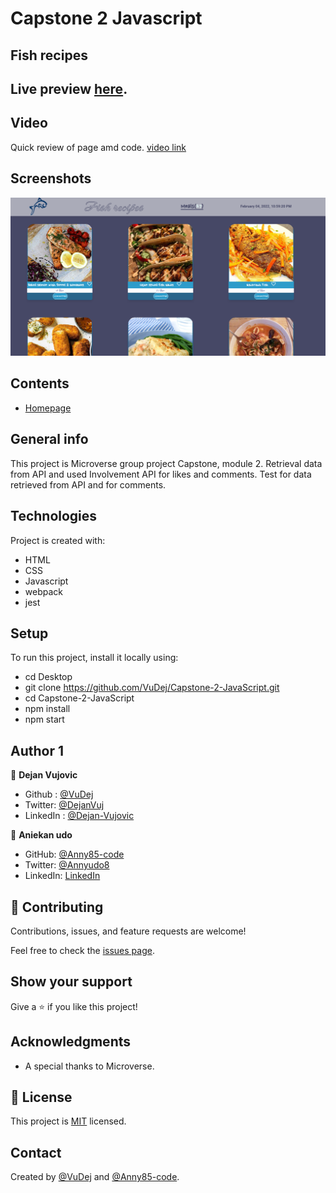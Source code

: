 # Capstone 2 Javascript
## Fish recipes

## Live preview [here](https://vudej.github.io/Capstone-2-JavaScript/dist/). 

##  Video

Quick review of page amd code.
[video link](https://drive.google.com/file/d/1rddGpKvrW6znvf1dJ-pU_T2VqdC4jjld/view?usp=sharing)


## Screenshots
![Example screenshot](img/screenshot.png)

## Contents
* [Homepage](#homepage)

## General info
This project is Microverse group project Capstone, module 2.
Retrieval data from API and used Involvement API for likes and comments.
Test for data retrieved from API and for comments.

## Technologies
Project is created with:
* HTML
* CSS
* Javascript
* webpack
* jest

	
## Setup
To run this project, install it locally using:
- cd Desktop
- git clone https://github.com/VuDej/Capstone-2-JavaScript.git
- cd Capstone-2-JavaScript
- npm install
- npm start 

## Author 1

👤 **Dejan Vujovic**

- Github : [@VuDej](https://github.com/VuDej)
- Twitter: [@DejanVuj](https://twitter.com/DejanVuj)
- LinkedIn : [@Dejan-Vujovic](https://www.linkedin.com/in/dejan-vujovic-5a0672225/)


👤 **Aniekan udo**

- GitHub: [@Anny85-code](https://github.com/Anny85-code)
- Twitter: [@Annyudo8](https://twitter.com/Anny_udo8)
- LinkedIn: [LinkedIn](https://www.linkedin.com/in/aniekan-udo-665b65213/)


## 🤝 Contributing

Contributions, issues, and feature requests are welcome!

Feel free to check the [issues page](https://github.com/VuDej/Capstone-2-JavaScript/issues/36).

## Show your support

Give a ⭐️ if you like this project!

## Acknowledgments

- A special thanks to Microverse.

## 📝 License

This project is [MIT](LICENSE) licensed.

## Contact
Created by [@VuDej](https://github.com/VuDej) and [@Anny85-code](https://github.com/Anny85-code).
